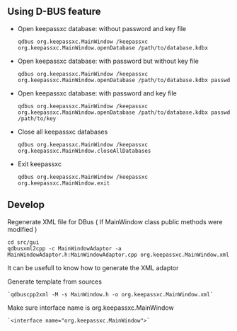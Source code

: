 ## Using D-BUS feature

* Open keepassxc database: without password and key file

    `qdbus org.keepassxc.MainWindow /keepassxc org.keepassxc.MainWindow.openDatabase /path/to/database.kdbx`

* Open keepassxc database: with password but without key file

    `qdbus org.keepassxc.MainWindow /keepassxc org.keepassxc.MainWindow.openDatabase /path/to/database.kdbx passwd`

* Open keepassxc database: with password and key file

    `qdbus org.keepassxc.MainWindow /keepassxc org.keepassxc.MainWindow.openDatabase /path/to/database.kdbx passwd /path/to/key`

*  Close all keepassxc databases

    `qdbus org.keepassxc.MainWindow /keepassxc org.keepassxc.MainWindow.closeAllDatabases`
    
*  Exit keepassxc

    `qdbus org.keepassxc.MainWindow /keepassxc org.keepassxc.MainWindow.exit`

## Develop

Regenerate XML file for DBus ( If MainWindow class public methods were modified )

```
cd src/gui    
qdbusxml2cpp -c MainWindowAdaptor -a MainWindowAdaptor.h:MainWindowAdaptor.cpp org.keepassxc.MainWindow.xml
```

It can be usefull to know how to generate the XML adaptor

Generate template from sources

    `qdbuscpp2xml -M -s MainWindow.h -o org.keepassxc.MainWindow.xml`
    
Make sure interface name is org.keepassxc.MainWindow

    `<interface name="org.keepassxc.MainWindow">`


